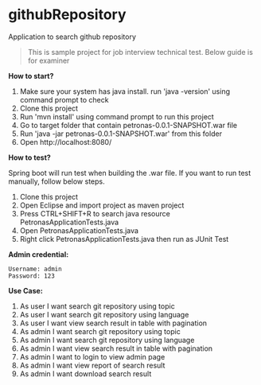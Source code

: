 # githubRepository
Application to search github repository

> This is sample project for job interview technical test. Below guide is for examiner

<b>How to start?</b>
1. Make sure your system has java install. run 'java -version' using command prompt to check
2. Clone this project
3. Run 'mvn install' using command prompt to run this project
4. Go to target folder that contain petronas-0.0.1-SNAPSHOT.war file
5. Run 'java -jar petronas-0.0.1-SNAPSHOT.war' from this folder
6. Open http://localhost:8080/

<b>How to test?</b>

Spring boot will run test when building the .war file. If you want to run test manually, follow below steps.
1. Clone this project
2. Open Eclipse and import project as maven project
3. Press CTRL+SHIFT+R to search java resource PetronasApplicationTests.java
4. Open PetronasApplicationTests.java
5. Right click PetronasApplicationTests.java then run as JUnit Test

<b>Admin credential:</b>

```
Username: admin
Password: 123
```

<b>Use Case:</b>
1. As user I want search git repository using topic
2. As user I want search git repository using language
3. As user I want view search result in table with pagination
4. As admin I want search git repository using topic
5. As admin I want search git repository using language
6. As admin I want view search result in table with pagination
7. As admin I want to login to view admin page
8. As admin I want view report of search result
9. As admin I want download search result
